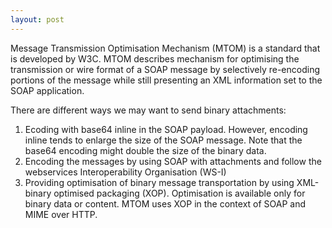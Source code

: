 ```yaml
---
layout: post
---
```


Message Transmission Optimisation Mechanism (MTOM) is a standard that is developed by W3C. MTOM describes mechanism for optimising the transmission or wire format of a SOAP message by selectively re-encoding portions of the message while still presenting an XML information set to the SOAP application.

There are different ways we may want to send binary attachments:
1. Ecoding with base64 inline in the SOAP payload. However, encoding inline tends to enlarge the size of the SOAP message. Note that the base64 encoding might double the size of the binary data.
2. Encoding the messages by using SOAP with attachments and follow the webservices Interoperability Organisation (WS-I)
3. Providing optimisation of binary message transportation by using XML-binary optimised packaging (XOP). Optimisation is available only for binary data or content.  MTOM uses XOP in the context of SOAP and MIME over HTTP.

